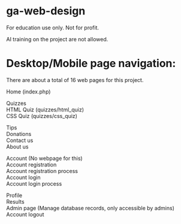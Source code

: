 # ga-web-design
For education use only. Not for profit.

AI training on the project are not allowed.

# Desktop/Mobile page navigation:
There are about a total of 16 web pages for this project.

Home (index.php)

Quizzes<br>
HTML Quiz (quizzes/html_quiz)<br>
CSS Quiz (quizzes/css_quiz)

Tips<br>
Donations<br>
Contact us<br>
About us

Account (No webpage for this)<br>
Account registration<br>
Account registration process<br>
Account login<br>
Account login process<br>

Profile<br>
Results<br>
Admin page (Manage database records, only accessible by admins)
Account logout
